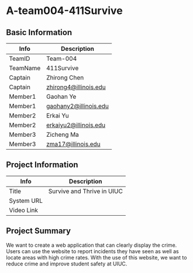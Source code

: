 # A-team004-411Survive

## Basic Information

|   Info      |        Description     |
| ----------- | ---------------------- |
| TeamID      |        Team-004        |
| TeamName    |        411Survive      |
| Captain     |       Zhirong Chen      |
| Captain     |  zhirong4@illinois.edu    |
| Member1     |       Gaohan Ye       |
| Member1     |   gaohany2@illinois.edu  |
| Member2     |        Erkai Yu                |
| Member2     |         erkaiyu2@illinois.edu               |
| Member3     |      Zicheng Ma               |
| Member3     |        zma17@illinois.edu|

## Project Information

|   Info      |        Description     |
| ----------- | ---------------------- |
|  Title      |       Survive and Thrive in UIUC           |
| System URL  |               |
| Video Link  |              |

## Project Summary
We want to create a web application that can clearly display the crime. Users can use the website to report incidents they have seen as well as locate areas with high crime rates. With the use of this website, we want to reduce crime and improve student safety at UIUC.

